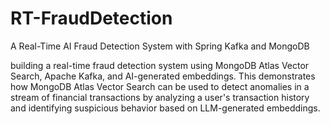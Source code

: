 # RT-FraudDetection
A Real-Time AI Fraud Detection System with Spring Kafka and MongoDB

building a real-time fraud detection system using MongoDB Atlas Vector Search, Apache Kafka, and AI-generated embeddings. This demonstrates how MongoDB Atlas Vector Search can be used to detect anomalies in a stream of financial transactions by analyzing a user's transaction history and identifying suspicious behavior based on LLM-generated embeddings.
